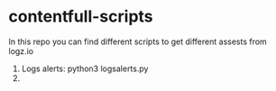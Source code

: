 # contentfull-scripts
In this repo you can find different scripts to get different assests from logz.io
1. Logs alerts:
   python3 logsalerts.py
2.
